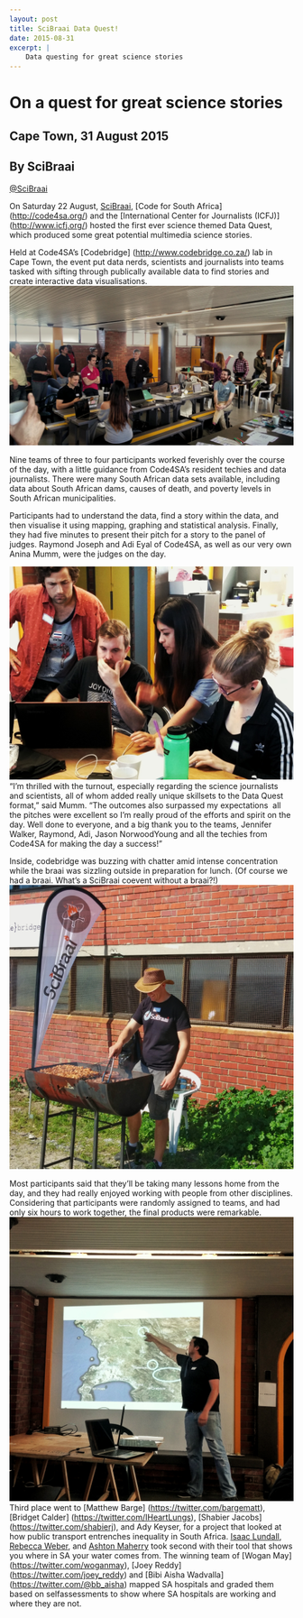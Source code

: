 ```yaml
---
layout: post
title: SciBraai Data Quest!
date: 2015-08-31
excerpt: |
    Data questing for great science stories
---
```


# On a quest for great science stories

## Cape Town, 31 August 2015
## By SciBraai
[@SciBraai](https://twitter.com/SciBraai)

On Saturday 22 August, [SciBraai](http://scibraai.co.za/), [Code for South Africa] (http://code4sa.org/) and the [International Center for Journalists (ICFJ)] (http://www.icfj.org/) hosted
the first ever science themed Data Quest, which produced some great potential multimedia
science stories. 

Held at Code4SA’s [Codebridge] (http://www.codebridge.co.za/) lab in Cape Town, the event put data nerds,
scientists and journalists into teams tasked with sifting through publically available data to find
stories and create interactive data visualisations.
<img src="/img/SciBraai/SciBraai1.jpeg">

Nine teams of three to four participants worked feverishly over the course of the day, with a little
guidance from Code4SA’s resident techies and data journalists. There were many South African
data sets available, including data about South African dams, causes of death, and poverty
levels in South African municipalities. 

Participants had to understand the data, find a story within the data, and then visualise it using
mapping, graphing and statistical analysis. Finally, they had five minutes to present their pitch
for a story to the panel of judges. Raymond Joseph and Adi Eyal of Code4SA, as well as our
very own Anina Mumm, were the judges on the day.

<img src="/img/SciBraai/SciBraai4.jpeg">
“I’m thrilled with the turnout, especially regarding the science journalists and scientists, all of
whom added really unique skillsets to the Data Quest format,” said Mumm.
“The outcomes also surpassed my expectations ­ all the pitches were excellent so I’m really
proud of the efforts and spirit on the day. Well done to everyone, and a big thank you to the
teams, Jennifer Walker, Raymond, Adi, Jason Norwood­Young and all the techies from
Code4SA for making the day a success!”

Inside, codebridge was buzzing with chatter amid intense concentration while the braai was
sizzling outside in preparation for lunch. (Of course we had a braai. What’s a SciBraai co­event
without a braai?!)
<img src="/img/SciBraai/SciBraai3.jpeg">

Most participants said that they’ll be taking many lessons home from the day, and they had
really enjoyed working with people from other disciplines. Considering that participants were
randomly assigned to teams, and had only six hours to work together, the final products were
remarkable.
<img src="/img/SciBraai/SciBraai2.jpeg">
Third place went to [Matthew Barge] (https://twitter.com/bargematt), [Bridget Calder] (https://twitter.com/IHeartLungs), [Shabier Jacobs] (https://twitter.com/shabierj), and Ady Keyser, for a
project that looked at how public transport entrenches inequality in South Africa. [Isaac Lundall](https://twitter.com/isaaclundell),
[Rebecca Weber](https://twitter.com/@rebeccalweber), and [Ashton Maherry](https://twitter.com/amaherry) took second with their tool that shows you where in SA
your water comes from. The winning team of [Wogan May] (https://twitter.com/woganmay), [Joey Reddy] (https://twitter.com/joey_reddy) and [Bibi Aisha Wadvalla] (https://twitter.com/@bb_aisha)
mapped SA hospitals and graded them based on self­assessments to show where SA hospitals
are working and where they are not.







